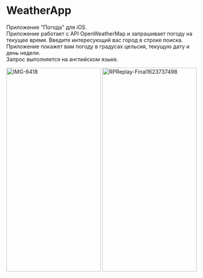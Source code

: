# WeatherApp

Приложение "Погода" для iOS.   
Приложение работает с API OpenWeatherMap и запрашивает погоду на текущее время.
Введите интересующий вас город в строке поиска. Приложение покажет вам погоду в градусах цельсия, текущую дату и день недели.  
Запрос выполняется на английском языке.

<a href='https://postimg.cc/mh9GGQWF' target='_blank'><img src='https://i.postimg.cc/3rSrmBL9/IMG-6418.png' alt='IMG-6418' width="250" height="541" ></a>
<a href='https://postimg.cc/qgvCbMPY' target='_blank'><img src='https://i.postimg.cc/66dLQ8Y9/RPReplay-Final1623737498.gif' alt='RPReplay-Final1623737498' width="250" height="541"></a>
